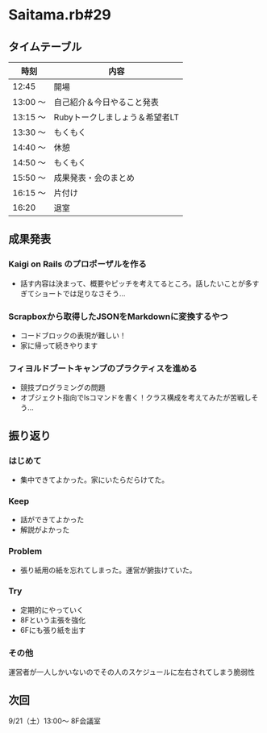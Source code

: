 # Saitama.rb#29

## タイムテーブル

| 時刻 | 内容 |
| --- | --- |
| 12:45 | 開場 |
| 13:00 ～  | 自己紹介＆今日やること発表 |
| 13:15 ～ | Rubyトークしましょう＆希望者LT |
| 13:30 ～ | もくもく |
| 14:40 ～ | 休憩 |
| 14:50 ～ | もくもく |
| 15:50 ～ | 成果発表・会のまとめ |
| 16:15 ～ | 片付け |
| 16:20 | 退室 |

## 成果発表
### Kaigi on Rails のプロポーザルを作る
- 話す内容は決まって、概要やピッチを考えてるところ。話したいことが多すぎてショートでは足りなさそう…

### Scrapboxから取得したJSONをMarkdownに変換するやつ
- コードブロックの表現が難しい！
- 家に帰って続きやります

### フィヨルドブートキャンプのプラクティスを進める
- 競技プログラミングの問題
- オブジェクト指向でlsコマンドを書く！クラス構成を考えてみたが苦戦しそう…

## 振り返り

### はじめて
- 集中できてよかった。家にいたらだらけてた。

### Keep
- 話ができてよかった
- 解説がよかった

### Problem
- 張り紙用の紙を忘れてしまった。運営が腑抜けていた。

### Try
- 定期的にやっていく
- 8Fという主張を強化
- 6Fにも張り紙を出す

### その他
運営者が一人しかいないのでその人のスケジュールに左右されてしまう脆弱性

## 次回

9/21（土）13:00～ 8F会議室
